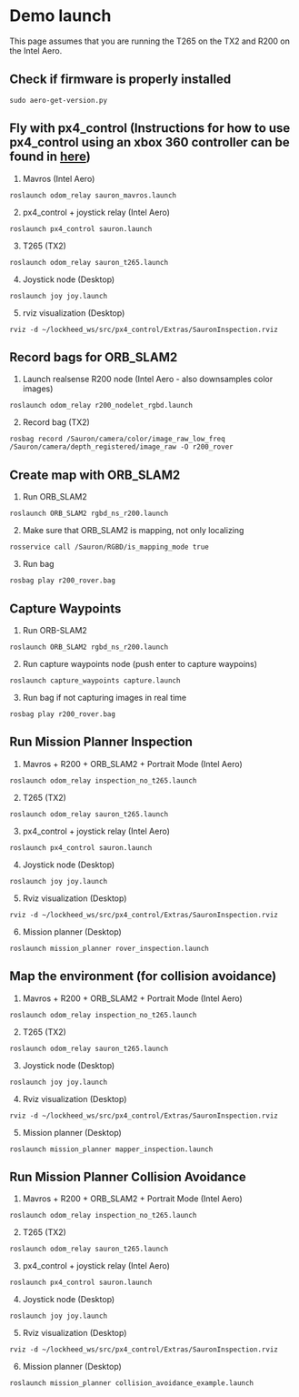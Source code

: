 # Demo launch

This page assumes that you are running the T265 on the TX2 and R200 on the Intel Aero.

## Check if firmware is properly installed

```
sudo aero-get-version.py
```

## Fly with px4_control (Instructions for how to use px4_control using an xbox 360 controller can be found in [here](https://github.com/radionavlab/px4_control.git))

1) Mavros (Intel Aero)
```
roslaunch odom_relay sauron_mavros.launch
```

2) px4_control + joystick relay (Intel Aero)
```
roslaunch px4_control sauron.launch
```

3) T265 (TX2)
```
roslaunch odom_relay sauron_t265.launch
```

4) Joystick node (Desktop)
```
roslaunch joy joy.launch
```

5) rviz visualization (Desktop)
```
rviz -d ~/lockheed_ws/src/px4_control/Extras/SauronInspection.rviz
```

## Record bags for ORB_SLAM2

1) Launch realsense R200 node (Intel Aero - also downsamples color images)

```
roslaunch odom_relay r200_nodelet_rgbd.launch
```

2) Record bag (TX2)

```
rosbag record /Sauron/camera/color/image_raw_low_freq /Sauron/camera/depth_registered/image_raw -O r200_rover
```

## Create map with ORB_SLAM2

1) Run ORB_SLAM2

```
roslaunch ORB_SLAM2 rgbd_ns_r200.launch
```

2) Make sure that ORB_SLAM2 is mapping, not only localizing

```
rosservice call /Sauron/RGBD/is_mapping_mode true
```

3) Run bag

```
rosbag play r200_rover.bag
```

## Capture Waypoints

1) Run ORB-SLAM2
```
roslaunch ORB_SLAM2 rgbd_ns_r200.launch
```

2) Run capture waypoints node (push enter to capture waypoins)
```
roslaunch capture_waypoints capture.launch
```

3) Run bag if not capturing images in real time
```
rosbag play r200_rover.bag
```

## Run Mission Planner Inspection

1) Mavros + R200 + ORB_SLAM2 + Portrait Mode (Intel Aero)
```
roslaunch odom_relay inspection_no_t265.launch
```

2) T265 (TX2)
```
roslaunch odom_relay sauron_t265.launch
```

3) px4_control + joystick relay (Intel Aero)
```
roslaunch px4_control sauron.launch
```

4) Joystick node (Desktop)

```
roslaunch joy joy.launch
```

5) Rviz visualization (Desktop)

```
rviz -d ~/lockheed_ws/src/px4_control/Extras/SauronInspection.rviz
```

6) Mission planner (Desktop)

```
roslaunch mission_planner rover_inspection.launch
```

## Map the environment (for collision avoidance)

1) Mavros + R200 + ORB_SLAM2 + Portrait Mode (Intel Aero)
```
roslaunch odom_relay inspection_no_t265.launch
```

2) T265 (TX2)
```
roslaunch odom_relay sauron_t265.launch
```

3) Joystick node (Desktop)

```
roslaunch joy joy.launch
```

4) Rviz visualization (Desktop)

```
rviz -d ~/lockheed_ws/src/px4_control/Extras/SauronInspection.rviz
```

5) Mission planner (Desktop)

```
roslaunch mission_planner mapper_inspection.launch
```

## Run Mission Planner Collision Avoidance

1) Mavros + R200 + ORB_SLAM2 + Portrait Mode (Intel Aero)
```
roslaunch odom_relay inspection_no_t265.launch
```

2) T265 (TX2)
```
roslaunch odom_relay sauron_t265.launch
```

3) px4_control + joystick relay (Intel Aero)
```
roslaunch px4_control sauron.launch
```

4) Joystick node (Desktop)

```
roslaunch joy joy.launch
```

5) Rviz visualization (Desktop)

```
rviz -d ~/lockheed_ws/src/px4_control/Extras/SauronInspection.rviz
```

6) Mission planner (Desktop)

```
roslaunch mission_planner collision_avoidance_example.launch
```
